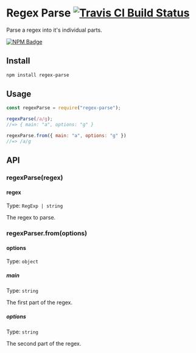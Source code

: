 # Regex Parse [![Travis CI Build Status](https://img.shields.io/travis/com/Richienb/regex-parse/master.svg?style=for-the-badge)](https://travis-ci.com/Richienb/regex-parse)

Parse a regex into it's individual parts.

[![NPM Badge](https://nodei.co/npm/regex-parse.png)](https://npmjs.com/package/regex-parse)

## Install

```sh
npm install regex-parse
```

## Usage

```js
const regexParse = require("regex-parse");

regexParse(/a/g);
//=> { main: "a", options: "g" }

regexParse.from({ main: "a", options: "g" })
//=> /a/g
```

## API

### regexParse(regex)

#### regex

Type: `RegExp | string`

The regex to parse.

### regexParser.from(options)

#### options

Type: `object`

##### main

Type: `string`

The first part of the regex.

##### options

Type: `string`

The second part of the regex.
